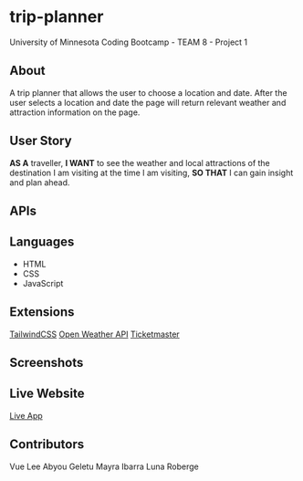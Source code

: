 # trip-planner

University of Minnesota Coding Bootcamp - TEAM 8 - Project 1

## About

A trip planner that allows the user to choose a location and date. After the
user selects a location and date the page will return relevant weather and
attraction information on the page.

## User Story

**AS A** traveller, **I WANT** to see the weather and local attractions of the
destination I am visiting at the time I am visiting, **SO THAT** I can gain
insight and plan ahead.

## APIs

## Languages

- HTML
- CSS
- JavaScript

## Extensions

[TailwindCSS](https://tailwindcss.com/)
[Open Weather API](https://openweathermap.org/api/one-call-api)
[Ticketmaster](https://developer.ticketmaster.com/products-and-docs/apis/getting-started/)

## Screenshots

## Live Website

[Live App]()


## Contributors

 Vue Lee
 Abyou Geletu
 Mayra Ibarra
 Luna Roberge


